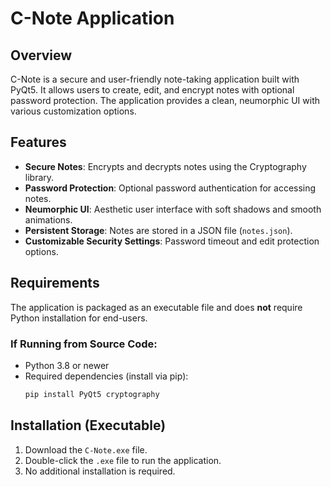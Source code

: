 # C-Note Application

## Overview
C-Note is a secure and user-friendly note-taking application built with PyQt5. It allows users to create, edit, and encrypt notes with optional password protection. The application provides a clean, neumorphic UI with various customization options.

## Features
- **Secure Notes**: Encrypts and decrypts notes using the Cryptography library.
- **Password Protection**: Optional password authentication for accessing notes.
- **Neumorphic UI**: Aesthetic user interface with soft shadows and smooth animations.
- **Persistent Storage**: Notes are stored in a JSON file (`notes.json`).
- **Customizable Security Settings**: Password timeout and edit protection options.

## Requirements
The application is packaged as an executable file and does **not** require Python installation for end-users.

### If Running from Source Code:
- Python 3.8 or newer
- Required dependencies (install via pip):
  ```sh
  pip install PyQt5 cryptography
  ```

## Installation (Executable)
1. Download the `C-Note.exe` file.
2. Double-click the `.exe` file to run the application.
3. No additional installation is required.


